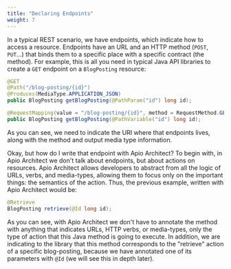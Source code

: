 ```yaml
---
title: "Declaring Endpoints"
weight: 7
---
```


In a typical REST scenario, we have endpoints, which indicate how to access a resource. Endpoints have an URL and an HTTP method (`POST`, `PUT`...) that binds them to a specific place with a specific contract (the method). For example, this is all you need in typical Java API libraries to create a `GET` endpoint on a `BlogPosting` resource:

```java JAX-RS
@GET
@Path("/blog-posting/{id}")
@Produces(MediaType.APPLICATION_JSON)
public BlogPosting getBlogPosting(@PathParam("id") long id);
```

```java SPRING-BOOT
@RequestMapping(value = "/blog-posting/{id}", method = RequestMethod.GET, produces = MediaType.APPLICATION_JSON_VALUE)
public BlogPosting getBlogPosting(@PathVariable("id") long id);
```

As you can see, we need to indicate the URI where that endpoints lives, along with the method and output media type information.

Okay, but how do I write that endpoint with Apio Architect? To begin with, in Apio Architect we don't talk about endpoints, but about actions on resources. Apio Architect allows developers to abstract from all the logic of URLs, verbs, and media-types, allowing them to focus only on the important things: the semantics of the action. Thus, the previous example, written with Apio Architect would be:

```java
@Retrieve
BlogPosting retrieve(@Id long id);
```

As you can see, with Apio Architect we don't have to annotate the method with anything that indicates URLs, HTTP verbs, or media-types, only the type of action that this Java method is going to execute. In addition, we are indicating to the library that this method corresponds to the "retrieve" action of a specific blog-posting, because we have annotated one of its parameters with `@Id` (we will see this in depth later).

